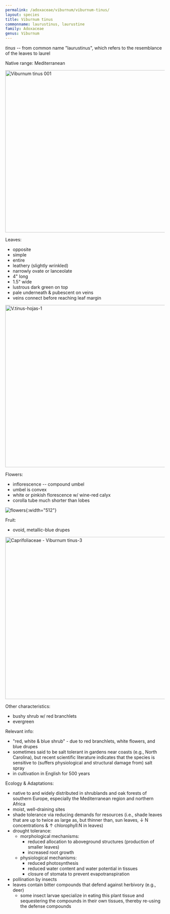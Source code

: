 ```yaml
---
permalink: /adoxaceae/viburnum/viburnum-tinus/
layout: species
title: Viburnum tinus
commonname: laurustinus, laurustine
family: Adoxaceae
genus: Viburnum
---
```


*tinus* -- from common name "laurustinus", which refers to the resemblance of the leaves to laurel

Native range: Mediterranean

<a title="H. Zell / CC BY-SA (https://creativecommons.org/licenses/by-sa/3.0)" href="https://commons.wikimedia.org/wiki/File:Viburnum_tinus_001.JPG"><img width="512" alt="Viburnum tinus 001" src="https://upload.wikimedia.org/wikipedia/commons/thumb/a/a7/Viburnum_tinus_001.JPG/512px-Viburnum_tinus_001.JPG"></a>

Leaves:
  - opposite
  - simple
  - entire
  - leathery (slightly wrinkled)
  - narrowly ovate or lanceolate
  - 4" long
  - 1.5" wide
  - lustrous dark green on top
  - pale underneath & pubescent on veins
  - veins connect before reaching leaf margin

<a title="Philmarin / CC BY-SA (https://creativecommons.org/licenses/by-sa/3.0)" href="https://commons.wikimedia.org/wiki/File:V.tinus-hojas-1.JPG"><img width="512" alt="V.tinus-hojas-1" src="https://upload.wikimedia.org/wikipedia/commons/thumb/4/42/V.tinus-hojas-1.JPG/512px-V.tinus-hojas-1.JPG"></a>

Flowers:
  - inflorescence -- compound umbel
  - umbel is convex
  - white or pinkish florescence w/ wine-red calyx
  - corolla tube much shorter than lobes

![flowers](https://upload.wikimedia.org/wikipedia/commons/e/e1/ViburnumTinus-%27Gwenllian%27-flower.jpg "flowers - courtesy of Wikimedia Commons"){:width="512"}

Fruit:
  - ovoid, metallic-blue drupes

<a title="Hectonichus / CC BY-SA (https://creativecommons.org/licenses/by-sa/3.0)" href="https://commons.wikimedia.org/wiki/File:Caprifoliaceae_-_Viburnum_tinus-3.JPG"><img width="512" alt="Caprifoliaceae - Viburnum tinus-3" src="https://upload.wikimedia.org/wikipedia/commons/thumb/4/40/Caprifoliaceae_-_Viburnum_tinus-3.JPG/512px-Caprifoliaceae_-_Viburnum_tinus-3.JPG"></a>

Other characteristics:
  - bushy shrub w/ red branchlets
  - evergreen

Relevant info:
  - "red, white & blue shrub" - due to red branchlets, white flowers, and blue drupes
  - sometimes said to be salt tolerant in gardens near coasts (e.g., North Carolina), but recent scientific literature indicates that the species is sensitive to (suffers physiological and structural damage from) salt spray
  - in cultivation in English for 500 years

Ecology & Adaptations:
  - native to and widely distributed in shrublands and oak forests of southern Europe, especially the Mediterranean region and northern Africa
  - moist, well-draining sites
  - shade tolerance via reducing demands for resources (i.e., shade leaves that are up to twice as large as, but thinner than, sun leaves, &darr; N concentrations & &uarr; chlorophyll:N in leaves)
  - drought tolerance:
    - morphological mechanisms:
      - reduced allocation to aboveground structures (production of smaller leaves)
      - increased root growth
    - physiological mechanisms:
      - reduced photosynthesis
      - reduced water content and water potential in tissues
      - closure of stomata to prevent evapotranspiration
  - pollination by insects
  - leaves contain bitter compounds that defend against herbivory (e.g., deer)
    - some insect larvae specialize in eating this plant tissue and sequestering the compounds in their own tissues, thereby re-using the defense compounds
